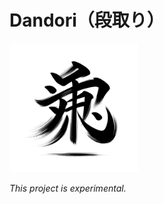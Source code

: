 # Dandori（段取り）

<img src="./media/dandori.png" alt="dandori" width="206" height="206">

*This project is experimental.*